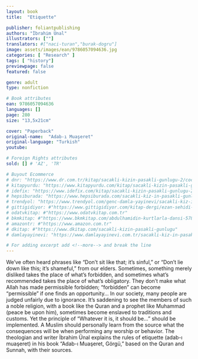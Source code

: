 ```yaml
---
layout: book
title:  "Etiquette"

publisher: foliantpublishing
authors: "İbrahim Ünal"
illustrators: [""]
translators: #["naci-turan","burak-dogru"]
image: assets/images/ean/9786057094636.jpg
categories: [ "Research" ]
tags: [ "history"]
previewpage: false
featured: false

genre: adult
type: nonfiction

# Book attributes
ean: 9786057094636
languages: []
page: 280
size: "13,5x21cm"

cover: "Paperback"
original-name:  "Adab-ı Muaşeret"
original-language: "Turkish"
youtube:

# Foreign Rights attributes
sold: [] # 'AZ', 'TR'

# Buyout Ecommerce
# dnr: "https://www.dr.com.tr/kitap/sacakli-kizin-pasakli-gunlugu-2/cocuk-ve-genclik/genclik-10-yas/roman-oyku/urunno=0001893059001"
# kitapyurdu: "https://www.kitapyurdu.com/kitap/sacakli-kizin-pasakli-gunlugu-2-/560122.html&filter_name=Sa%C3%A7akl%C4%B1+K%C4%B1z%27%C4%B1n+Pasakl%C4%B1+G%C3%BCnl%C3%BC%C4%9F%C3%BC+2"
# idefix: "https://www.idefix.com/kitap/sacakli-kizin-pasakli-gunlugu-2/cocuk-ve-genclik/genclik-10-yas/roman-oyku/urunno=0001893059001"
# hepsiburada: "https://www.hepsiburada.com/sacakli-kiz-in-pasakli-gunlugu-2-damla-yayinevi-p-HBV000012ER86"
# trendyol: "https://www.trendyol.com/genc-damla-yayinevi/sacakli-kiz-in-pasakli-gunlugu-2-p-54825777"
# gittigidiyor: #"https://www.gittigidiyor.com/kitap-dergi/ezan-sehidi-adnan-menderes_pdp_732728793"
# odatvkitap: #"https://www.odatvkitap.com.tr"
# bkmkitap: #"https://www.bkmkitap.com/abdulhamidin-kurtlarla-dansi-578226"
# amazontr: #"https://www.amazon.com.tr"
# dkitap: #"https://www.dkitap.com/sacakli-kizin-pasakli-gunlugu"
# damlayayinevi: "https://www.damlayayinevi.com.tr/sacakli-kiz-in-pasakli-gunlugu-2-bu-iste-bi-terslik-var"

# For adding excerpt add <!--more--> and break the line
---
```

We’ve often heard phrases like “Don’t sit like that;
it’s sinful,” or “Don’t lie down like this; it’s shameful,” from our elders. Sometimes, something merely
disliked takes the place of what’s forbidden, and
sometimes what’s recommended takes the place
of what’s obligatory. They don’t make what Allah
has made permissible forbidden; “forbidden” can
become “permissible” if one finds an opportunity...
In our society, many people are judged unfairly
due to ignorance. It’s saddening to see the members of such a noble religion, with a book like the
Quran and a prophet like Muhammad (peace be
upon him), sometimes become enslaved to traditions and customs.
Yet the principle of “Whatever it is, it should be...”
should be implemented. A Muslim should personally learn from the source what the consequences
will be when performing any worship or behavior.
The theologian and writer İbrahim Ünal explains
the rules of etiquette (adab-ı muaşeret) in his book
“Adab-ı Muaşeret, Görgü,” based on the Quran
and Sunnah, with their sources.
<!--more--> 

